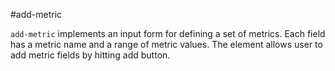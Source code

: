 #add-metric

`add-metric` implements an input form for defining a set of
metrics. Each field has a metric name and a range of metric 
values. The element allows user to add metric fields by hitting 
add button.
